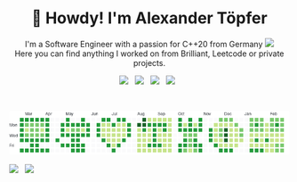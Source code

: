 
<h1 align="center">🤠 Howdy! I'm Alexander Töpfer</h1>
<p align="center">
I'm a Software Engineer with a passion for C++20 from Germany <img src="https://flagpedia.net/data/flags/mini/de.png" width="20"></img>
<br>Here you can find anything I worked on from Brilliant, Leetcode or private projects.
</p>
<p align="center">
<img style="display: inline-block; padding-right: 8px;" src="https://img.shields.io/badge/-running-00599C?style=flat&logo=cplusplus"></img>
<img style="display: inline-block; padding-right: 8px;" src="https://img.shields.io/badge/-editing-66595C?style=flat&logo=atom"></img>
<img style="display: inline-block; padding-right: 8px;" src="https://img.shields.io/badge/Tests-passing-609926?style=flat&logo=github"></img>
<img style="display: inline-block; padding-right: 8px;" src="https://img.shields.io/badge/Chess-occasionally-000000?style=flat&logo=lichess"></img>
</p>
<br/>

![pixel art of activity](https://github.com/alexandertoepfer/readme/blob/main/activity-art-v2.png)

<div style="display: inline-block;">
<img style="display: inline-block; padding-right: 8px;" src="https://github-profile-trophy.vercel.app/?username=alexandertoepfer&theme=flat&rank=SSS,SS,S,AAA,AA,A&no-bg=true&no-frame=true"></img>
<img style="display: inline-block; padding-right: 8px;" src="https://github-readme-stats.vercel.app/api/top-langs/?username=alexandertoepfer&hide_progress=true"></img>
</div>
